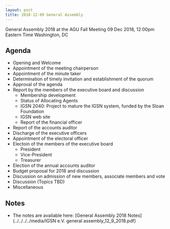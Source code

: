 ```yaml
---
layout: post
title: 2018-12-09 General Assembly
---
```


General Assembly 2018 at the AGU Fall Meeting
09 Dec 2018, 12:00pm Eastern Time
Washington, DC

## Agenda ##
  - Opening and Welcome
  - Appointment of the meeting chairperson
  - Appointment of the minute taker
  - Determination of timely invitation and establishment of the quorum
  - Approval of the agenda
  - Report by the members of the executive board and discussion
      - Membership development
      - Status of Allocating Agents
      - IGSN 2040: Project to mature the IGSN system, funded by the Sloan Foundation
      - IGSN web site
      - Report of the financial officer
  - Report of the accounts auditor
  - Discharge of the executive officers
  - Appointment of the electoral officer
  - Electoin of the members of the executive board
      - President
      - Vice-President
      - Treasurer
  - Election of the annual accounts auditor
  - Budget proposal for 2018 and discussion
  - Discussion on admission of new members, associate members and vote
  - Discussion (Topics TBD)
  - Miscellaneous


## Notes ##

  - The notes are available here: [General Assembly 2018 Notes](../../../../media/IGSN e.V. general assembly_12_9_2018.pdf)
